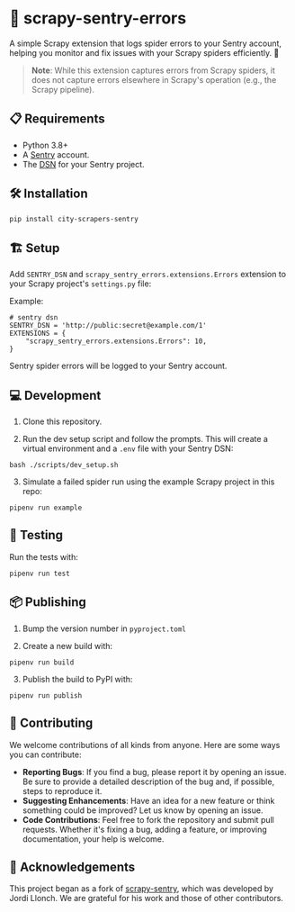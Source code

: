 # 🐞 scrapy-sentry-errors

A simple Scrapy extension that logs spider errors to your Sentry account, helping you monitor and fix issues with your Scrapy spiders efficiently. 🚀

> **Note**: While this extension captures errors from Scrapy spiders, it does not capture errors elsewhere in Scrapy's operation (e.g., the Scrapy pipeline).

## 📋 Requirements 

- Python 3.8+
- A [Sentry](http://www.getsentry.com/) account.
- The [DSN](https://docs.sentry.io/product/sentry-basics/concepts/dsn-explainer/) for your Sentry project.

## 🛠️ Installation 

```bash
pip install city-scrapers-sentry
```

## 🏗️ Setup

Add `SENTRY_DSN` and `scrapy_sentry_errors.extensions.Errors` extension to your Scrapy project's `settings.py` file:

Example:

```
# sentry dsn
SENTRY_DSN = 'http://public:secret@example.com/1'
EXTENSIONS = {
    "scrapy_sentry_errors.extensions.Errors": 10,
}
```

Sentry spider errors will be logged to your Sentry account.

## 💻 Development 

1. Clone this repository.
   
2. Run the dev setup script and follow the prompts. This will create a virtual environment and a `.env` file with your Sentry DSN:
```
bash ./scripts/dev_setup.sh
```

3. Simulate a failed spider run using the example Scrapy project in this repo:
```
pipenv run example
```

## 🧪 Testing

Run the tests with:
```
pipenv run test
```

## 📦 Publishing

1. Bump the version number in `pyproject.toml`
   
2. Create a new build with:
```
pipenv run build
```

3. Publish the build to PyPI with:
```
pipenv run publish
```

## 🤝 Contributing

We welcome contributions of all kinds from anyone. Here are some ways you can contribute:

- **Reporting Bugs**: If you find a bug, please report it by opening an issue. Be sure to provide a detailed description of the bug and, if possible, steps to reproduce it.
- **Suggesting Enhancements**: Have an idea for a new feature or think something could be improved? Let us know by opening an issue.
- **Code Contributions**: Feel free to fork the repository and submit pull requests. Whether it's fixing a bug, adding a feature, or improving documentation, your help is welcome.


## 🙏 Acknowledgements 

This project began as a fork of [scrapy-sentry](https://github.com/llonchj/scrapy-sentry), which was developed by Jordi Llonch. We are grateful for his work and those of other contributors.
